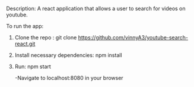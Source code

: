 Description: A react application that allows a user to search for videos on youtube.  

To run the app:

1) Clone the repo : git clone https://github.com/vinnyA3/youtube-search-react.git

2) Install necessary dependencies: npm install

3) Run: npm start

	-Navigate to localhost:8080 in your browser
